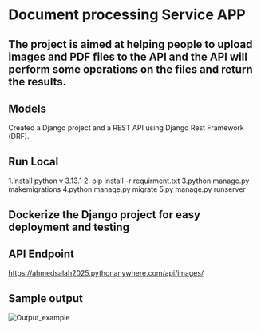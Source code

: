 # Document processing Service APP
## The project is aimed at helping people to upload images and PDF files to the API and the API will perform some operations on the files and return the results.
## Models
Created a Django project and a REST API using Django Rest Framework (DRF).
## Run Local
1.install python v 3.13.1
2. pip install -r requirment.txt
3.python manage.py makemigrations
4.python manage.py migrate 
5.py manage.py runserver

## Dockerize the Django project for easy deployment and testing
## API Endpoint
https://ahmedsalah2025.pythonanywhere.com/api/images/
## Sample output
![Output_example](https://github.com/user-attachments/assets/8685d501-c31f-4a50-80a2-e1cad8219fd2)

